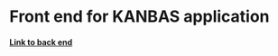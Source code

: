 # Front end for KANBAS application

#### [Link to back end](https://github.com/arezab213/kanbas-node-server-app)
